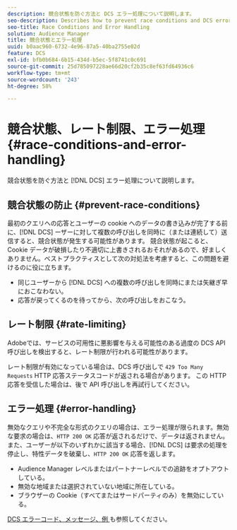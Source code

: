 ```yaml
---
description: 競合状態を防ぐ方法と DCS エラー処理について説明します。
seo-description: Describes how to prevent race conditions and DCS error handling.
seo-title: Race Conditions and Error Handling
solution: Audience Manager
title: 競合状態とエラー処理
uuid: b0aac960-6732-4e96-87a5-40ba2755e02d
feature: DCS
exl-id: bfb0b684-6b15-434d-b5ec-5f8741c0c691
source-git-commit: 25d785097228ae66d20cf2b35c8ef63fd64936c6
workflow-type: tm+mt
source-wordcount: '243'
ht-degree: 58%

---
```


# 競合状態、レート制限、エラー処理 {#race-conditions-and-error-handling}

競合状態を防ぐ方法と [!DNL DCS] エラー処理について説明します。

## 競合状態の防止 {#prevent-race-conditions}

最初のクエリへの応答とユーザーの cookie へのデータの書き込みが完了する前に、[!DNL DCS] ーザーに対して複数の呼び出しを同時に（または連続して）送信すると、競合状態が発生する可能性があります。 競合状態が起こると、Cookie データが破損したり不適切に上書きされるおそれがあるので、好ましくありません。ベストプラクティスとして次の対処法を考慮すると、この問題を避けるのに役に立ちます。

* 同じユーザーから [!DNL DCS] への複数の呼び出しを同時にまたは矢継ぎ早におこなわない。
* 応答が戻ってくるのを待ってから、次の呼び出しをおこなう。

## レート制限 {#rate-limiting}

Adobeでは、サービスの可用性に悪影響を与える可能性のある過度の DCS API 呼び出しを検出すると、レート制限が行われる可能性があります。

レート制限が有効になっている場合は、DCS 呼び出しで `429 Too Many Requests` HTTP 応答ステータスコードが返される場合があります。 この HTTP 応答を受信した場合は、後で API 呼び出しを再試行してください。

## エラー処理 {#error-handling}

無効なクエリや不完全な形式のクエリの場合は、エラー処理が限られます。無効な要求の場合は、`HTTP 200 OK` 応答が返されるだけで、データは返されません。また、ユーザーが以下のいずれかに該当する場合、[!DNL DCS] は要求の処理を停止し、特性データを破棄し、`HTTP 200 OK` 応答を返します。

* Audience Manager レベルまたはパートナーレベルでの追跡をオプトアウトしている。
* 無効な地域または選択されていない地域に所在している。
* ブラウザーの Cookie（すべてまたはサードパーティのみ）を無効にしている。

[DCS エラーコード、メッセージ、例 ](../../../api/dcs-intro/dcs-api-reference/dcs-error-codes.md) も参照してください。
